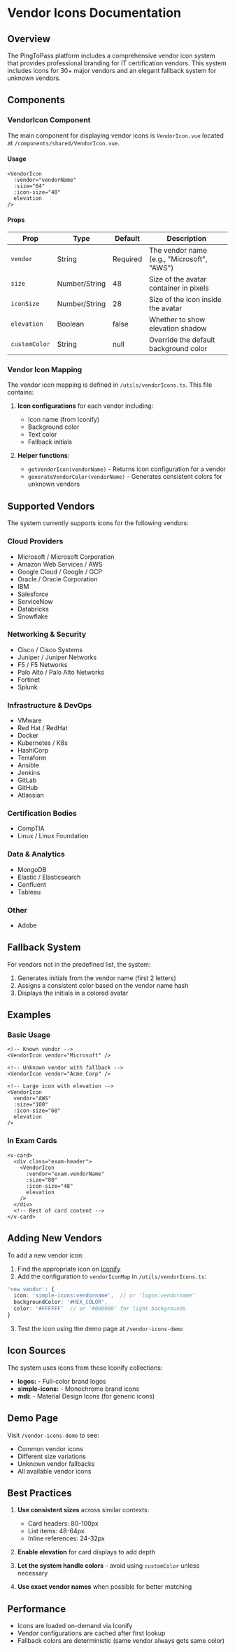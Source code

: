 # Vendor Icons Documentation

## Overview

The PingToPass platform includes a comprehensive vendor icon system that provides professional branding for IT certification vendors. This system includes icons for 30+ major vendors and an elegant fallback system for unknown vendors.

## Components

### VendorIcon Component

The main component for displaying vendor icons is `VendorIcon.vue` located at `/components/shared/VendorIcon.vue`.

#### Usage

```vue
<VendorIcon 
  :vendor="vendorName"
  :size="64"
  :icon-size="40"
  elevation
/>
```

#### Props

| Prop | Type | Default | Description |
|------|------|---------|-------------|
| `vendor` | String | Required | The vendor name (e.g., "Microsoft", "AWS") |
| `size` | Number/String | 48 | Size of the avatar container in pixels |
| `iconSize` | Number/String | 28 | Size of the icon inside the avatar |
| `elevation` | Boolean | false | Whether to show elevation shadow |
| `customColor` | String | null | Override the default background color |

### Vendor Icon Mapping

The vendor icon mapping is defined in `/utils/vendorIcons.ts`. This file contains:

1. **Icon configurations** for each vendor including:
   - Icon name (from Iconify)
   - Background color
   - Text color
   - Fallback initials

2. **Helper functions**:
   - `getVendorIcon(vendorName)` - Returns icon configuration for a vendor
   - `generateVendorColor(vendorName)` - Generates consistent colors for unknown vendors

## Supported Vendors

The system currently supports icons for the following vendors:

### Cloud Providers
- Microsoft / Microsoft Corporation
- Amazon Web Services / AWS
- Google Cloud / Google / GCP
- Oracle / Oracle Corporation
- IBM
- Salesforce
- ServiceNow
- Databricks
- Snowflake

### Networking & Security
- Cisco / Cisco Systems
- Juniper / Juniper Networks
- F5 / F5 Networks
- Palo Alto / Palo Alto Networks
- Fortinet
- Splunk

### Infrastructure & DevOps
- VMware
- Red Hat / RedHat
- Docker
- Kubernetes / K8s
- HashiCorp
- Terraform
- Ansible
- Jenkins
- GitLab
- GitHub
- Atlassian

### Certification Bodies
- CompTIA
- Linux / Linux Foundation

### Data & Analytics
- MongoDB
- Elastic / Elasticsearch
- Confluent
- Tableau

### Other
- Adobe

## Fallback System

For vendors not in the predefined list, the system:

1. Generates initials from the vendor name (first 2 letters)
2. Assigns a consistent color based on the vendor name hash
3. Displays the initials in a colored avatar

## Examples

### Basic Usage

```vue
<!-- Known vendor -->
<VendorIcon vendor="Microsoft" />

<!-- Unknown vendor with fallback -->
<VendorIcon vendor="Acme Corp" />

<!-- Large icon with elevation -->
<VendorIcon 
  vendor="AWS" 
  :size="100" 
  :icon-size="60"
  elevation
/>
```

### In Exam Cards

```vue
<v-card>
  <div class="exam-header">
    <VendorIcon 
      :vendor="exam.vendorName"
      :size="80"
      :icon-size="48"
      elevation
    />
  </div>
  <!-- Rest of card content -->
</v-card>
```

## Adding New Vendors

To add a new vendor icon:

1. Find the appropriate icon on [Iconify](https://iconify.design/)
2. Add the configuration to `vendorIconMap` in `/utils/vendorIcons.ts`:

```typescript
'new vendor': {
  icon: 'simple-icons:vendorname',  // or 'logos:vendorname'
  backgroundColor: '#HEX_COLOR',
  color: '#FFFFFF'  // or '#000000' for light backgrounds
}
```

3. Test the icon using the demo page at `/vendor-icons-demo`

## Icon Sources

The system uses icons from these Iconify collections:

- **logos:** - Full-color brand logos
- **simple-icons:** - Monochrome brand icons
- **mdi:** - Material Design Icons (for generic icons)

## Demo Page

Visit `/vendor-icons-demo` to see:
- Common vendor icons
- Different size variations
- Unknown vendor fallbacks
- All available vendor icons

## Best Practices

1. **Use consistent sizes** across similar contexts:
   - Card headers: 80-100px
   - List items: 48-64px
   - Inline references: 24-32px

2. **Enable elevation** for card displays to add depth

3. **Let the system handle colors** - avoid using `customColor` unless necessary

4. **Use exact vendor names** when possible for better matching

## Performance

- Icons are loaded on-demand via Iconify
- Vendor configurations are cached after first lookup
- Fallback colors are deterministic (same vendor always gets same color)